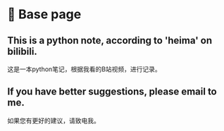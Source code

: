 # 🍑 Base page

## This is a python note, according to 'heima' on bilibili.

这是一本python笔记，根据我看的B站视频，进行记录。

## If you have better suggestions, please email to me.

如果您有更好的建议，请致电我。
